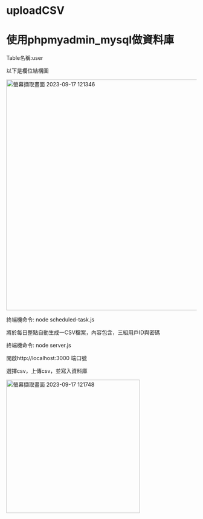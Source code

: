 # uploadCSV
<h1>使用phpmyadmin_mysql做資料庫</h1>
<p>Table名稱:user</p>
<p>以下是欄位結構圖</p>
<img width="611" alt="螢幕擷取畫面 2023-09-17 121346" src="https://github.com/Yunxiang777/uploadCSV/assets/129476652/126b5a25-ee43-4381-8c17-48c3e3618651">
</br>
<p>終端機命令: node scheduled-task.js</p>
<p>將於每日整點自動生成一CSV檔案，內容包含，三組用戶ID與密碼</p>
<p>終端機命令: node server.js</p>
<p>開啟http://localhost:3000 端口號</p>
<P>選擇csv，上傳csv，並寫入資料庫</P>
<img width="353" alt="螢幕擷取畫面 2023-09-17 121748" src="https://github.com/Yunxiang777/uploadCSV/assets/129476652/a6aef54c-d8f9-4885-9df5-e51e5cc65229">

